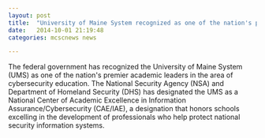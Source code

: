 ```yaml
---
layout: post
title:  "University of Maine System recognized as one of the nation's premier academic leaders in the area of cybersecurity education"
date:   2014-10-01 21:19:48
categories: mcscnews news

---
```


The federal government has recognized the University of Maine System (UMS) as one of the nation's premier academic leaders in the area of cybersecurity education. The National Security Agency (NSA) and Department of Homeland Security (DHS) has designated the UMS as a National Center of Academic Excellence in Information Assurance/Cybersecurity (CAE/IAE), a designation that honors schools excelling in the development of professionals who help protect national security information systems. 